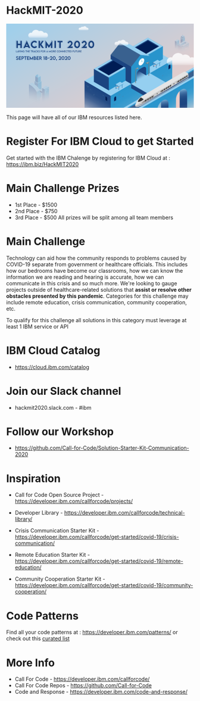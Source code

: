 # HackMIT-2020

<!-- <p align="center">
  <img width="800" src="https://github.com/IBM/HackMIT-2020/blob/master/Screen%20Shot%202020-09-16%20at%204.53.44%20PM.png">
</p> -->

![](./images/img1.png)

This page will have all of our IBM resources listed here.

# Register For IBM Cloud to get Started
Get started with the IBM Chalenge by registering for IBM Cloud at :  
https://ibm.biz/HackMIT2020

# Main Challenge Prizes
* 1st Place - $1500
* 2nd Place - $750
* 3rd Place - $500
All prizes will be split among all team members 

# Main Challenge
Technology can aid how the community responds to problems caused by COVID-19 separate from government or healthcare officials. This includes how our bedrooms have become our classrooms, how we can know the information we are reading and hearing is accurate, how we can communicate in this crisis and so much more. We're looking to gauge projects outside of healthcare-related solutions that **assist or resolve other obstacles presented by this pandemic**. Categories for this challenge may include remote education, crisis communication, community cooperation, etc. 

To qualify for this challenge all solutions in this category must leverage at least 1 IBM service or API
  
# IBM Cloud Catalog
* https://cloud.ibm.com/catalog

# Join our Slack channel
* hackmit2020.slack.com - #ibm

# Follow our Workshop 
* https://github.com/Call-for-Code/Solution-Starter-Kit-Communication-2020

# Inspiration 
* Call for Code Open Source Project - https://developer.ibm.com/callforcode/projects/

* Developer Library - https://developer.ibm.com/callforcode/technical-library/ 

* Crisis Communication Starter Kit - https://developer.ibm.com/callforcode/get-started/covid-19/crisis-communication/

* Remote Education Starter Kit - https://developer.ibm.com/callforcode/get-started/covid-19/remote-education/ 

* Community Cooperation Starter Kit - https://developer.ibm.com/callforcode/get-started/covid-19/community-cooperation/


# Code Patterns
Find all your code patterns at :  https://developer.ibm.com/patterns/
or check out this [curated list]()

# More Info
* Call For Code - https://developer.ibm.com/callforcode/
* Call For Code Repos - https://github.com/Call-for-Code 
* Code and Response - https://developer.ibm.com/code-and-response/
